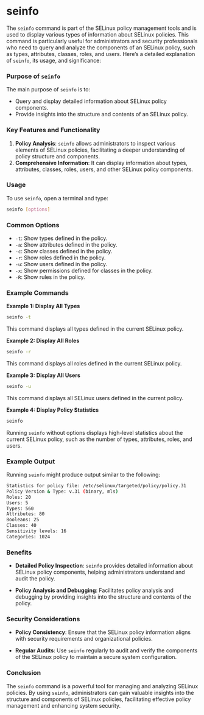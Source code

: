 # seinfo

The `seinfo` command is part of the SELinux policy management tools and is used to display various types of information about SELinux policies. This command is particularly useful for administrators and security professionals who need to query and analyze the components of an SELinux policy, such as types, attributes, classes, roles, and users. Here’s a detailed explanation of `seinfo`, its usage, and significance:

### Purpose of `seinfo`

The main purpose of `seinfo` is to:
- Query and display detailed information about SELinux policy components.
- Provide insights into the structure and contents of an SELinux policy.

### Key Features and Functionality

1. **Policy Analysis**: `seinfo` allows administrators to inspect various elements of SELinux policies, facilitating a deeper understanding of policy structure and components.
2. **Comprehensive Information**: It can display information about types, attributes, classes, roles, users, and other SELinux policy components.

### Usage

To use `seinfo`, open a terminal and type:

```bash
seinfo [options]
```

### Common Options

- `-t`: Show types defined in the policy.
- `-a`: Show attributes defined in the policy.
- `-c`: Show classes defined in the policy.
- `-r`: Show roles defined in the policy.
- `-u`: Show users defined in the policy.
- `-x`: Show permissions defined for classes in the policy.
- `-R`: Show rules in the policy.

### Example Commands

**Example 1: Display All Types**
```bash
seinfo -t
```
This command displays all types defined in the current SELinux policy.

**Example 2: Display All Roles**
```bash
seinfo -r
```
This command displays all roles defined in the current SELinux policy.

**Example 3: Display All Users**
```bash
seinfo -u
```
This command displays all SELinux users defined in the current policy.

**Example 4: Display Policy Statistics**
```bash
seinfo
```
Running `seinfo` without options displays high-level statistics about the current SELinux policy, such as the number of types, attributes, roles, and users.

### Example Output

Running `seinfo` might produce output similar to the following:

```bash
Statistics for policy file: /etc/selinux/targeted/policy/policy.31
Policy Version & Type: v.31 (binary, mls)
Roles: 20
Users: 5
Types: 560
Attributes: 80
Booleans: 25
Classes: 40
Sensitivity levels: 16
Categories: 1024
```

### Benefits

- **Detailed Policy Inspection**: `seinfo` provides detailed information about SELinux policy components, helping administrators understand and audit the policy.
  
- **Policy Analysis and Debugging**: Facilitates policy analysis and debugging by providing insights into the structure and contents of the policy.

### Security Considerations

- **Policy Consistency**: Ensure that the SELinux policy information aligns with security requirements and organizational policies.
  
- **Regular Audits**: Use `seinfo` regularly to audit and verify the components of the SELinux policy to maintain a secure system configuration.

### Conclusion

The `seinfo` command is a powerful tool for managing and analyzing SELinux policies. By using `seinfo`, administrators can gain valuable insights into the structure and components of SELinux policies, facilitating effective policy management and enhancing system security.
